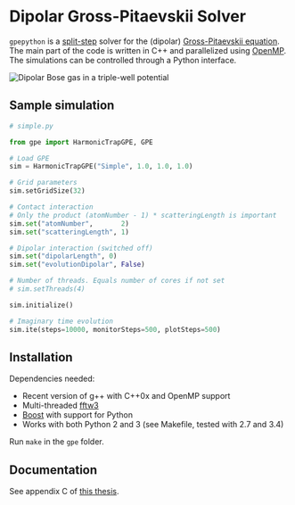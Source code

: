 # Dipolar Gross-Pitaevskii Solver

`gpepython` is a [split-step](http://en.wikipedia.org/wiki/Split-step_method) solver for the (dipolar) [Gross-Pitaevskii equation](http://en.wikipedia.org/wiki/Gross%E2%80%93Pitaevskii_equation). The main part
of the code is written in C++ and parallelized using [OpenMP](http://en.wikipedia.org/wiki/OpenMP). The simulations can be controlled
through a Python interface.

![Dipolar Bose gas in a triple-well potential](https://github.com/sharkdp/GPE-Solver/raw/master/triplewell.png)

## Sample simulation
``` python
# simple.py

from gpe import HarmonicTrapGPE, GPE

# Load GPE
sim = HarmonicTrapGPE("Simple", 1.0, 1.0, 1.0)

# Grid parameters
sim.setGridSize(32)

# Contact interaction
# Only the product (atomNumber - 1) * scatteringLength is important
sim.set("atomNumber",       2)
sim.set("scatteringLength", 1)

# Dipolar interaction (switched off)
sim.set("dipolarLength", 0)
sim.set("evolutionDipolar", False)

# Number of threads. Equals number of cores if not set
# sim.setThreads(4)

sim.initialize()

# Imaginary time evolution
sim.ite(steps=10000, monitorSteps=500, plotSteps=500)
```

## Installation
Dependencies needed:
- Recent version of g++ with C++0x and OpenMP support
- Multi-threaded [fftw3](https://github.com/FFTW/fftw3)
- [Boost](http://www.boost.org/) with support for Python
- Works with both Python 2 and 3 (see Makefile, tested with 2.7 and 3.4)

Run `make` in the `gpe` folder.

## Documentation
See appendix C of [this thesis](https://github.com/sharkdp/GPE-Solver/raw/master/doc/thesis.pdf).
